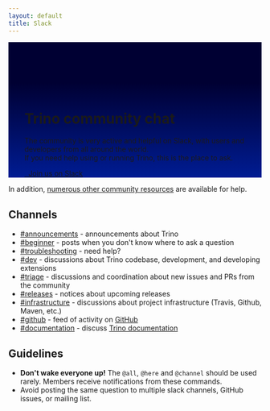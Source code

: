 ```yaml
---
layout: default
title: Slack
---
```


<div class="jumbotron card card-image" style="background-image: linear-gradient(to top, #001C93 0%, #000033 70%);background-size:cover;padding:6rem 2rem 0rem;">
  <div class="text-white text-center py-5 px-4">
    <div>
        <h1>Trino community chat</h1>
        <p class="lead">
        The community is very active and helpful on Slack,
        with users and developers from all around the world.<br/>
        If you need help using or running Trino, this is the place to ask.</p>
        <p>
        <a class="btn btn-pink btn-lg" href="{{site.slack_join}}"><i class="fab fa-slack"></i>&nbsp;&nbsp;Join us on Slack</a>
        </p>
    </div>
  </div>
</div>

<div class="container spacer-60">
  <div class="col-md-12">

  <div markdown="1" class="leftcol widecol">

In addition, [numerous other community resources](./download.html) are
available for help.

## Channels

* [#announcements](https://{{site.slack_fqdn}}/messages/CFLB9AMBN) - announcements about Trino
* [#beginner](https://{{site.slack_fqdn}}/messages/C0305TQ05KL) - posts when you don't know where to ask a question
* [#troubleshooting](https://{{site.slack_fqdn}}/messages/CGB0QHWSW) - need help?
* [#dev](https://{{site.slack_fqdn}}/archives/CP1MUNEUX) - discussions about Trino codebase, development, and developing extensions
* [#triage](https://{{site.slack_fqdn}}/messages/CFP4810CV) - discussions and coordination about new issues and PRs from the community
* [#releases](https://{{site.slack_fqdn}}/messages/CFP480UKX) - notices about upcoming releases
* [#infrastructure](https://{{site.slack_fqdn}}/messages/CFPVDC9JT) - discussions about project infrastructure (Travis, Github, Maven, etc.)
* [#github](https://{{site.slack_fqdn}}/messages/CFN644R4G) - feed of activity on [GitHub]({{site.github_org_url}})
* [#documentation](https://{{site.slack_fqdn}}/messages/C01TEP0HJTH) - discuss [Trino documentation]({{site.url}}/docs/current/)

## Guidelines

* **Don't wake everyone up!** The `@all`, `@here` and `@channel` should be used
  rarely. Members receive notifications from these commands.
* Avoid posting the same question to multiple slack channels, GitHub issues, or
  mailing list.


</div>
</div></div>